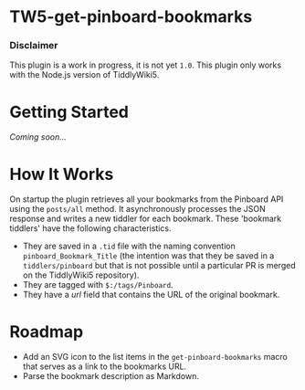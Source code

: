 # TW5-get-pinboard-bookmarks
### Disclaimer
This plugin is a work in progress, it is not yet `1.0`.
This plugin only works with the Node.js version of TiddlyWiki5.

# Getting Started
*Coming soon...*

# How It Works
On startup the plugin retrieves all your bookmarks from the Pinboard API using
the `posts/all` method. It asynchronously processes the JSON response and writes a new tiddler for each bookmark.
These 'bookmark tiddlers' have the following characteristics.
* They are saved in a `.tid` file with the naming convention `pinboard_Bookmark_Title` (the intention was that they be saved in a `tiddlers/pinboard` but that is not possible until a particular PR is merged on the TiddlyWiki5 repository).
* They are tagged with `$:/tags/Pinboard`.
* They have a *url* field that contains the URL of the original bookmark.

# Roadmap
* Add an SVG icon to the list items in the `get-pinboard-bookmarks` macro that serves as a link to the bookmarks URL.
* Parse the bookmark description as Markdown.
